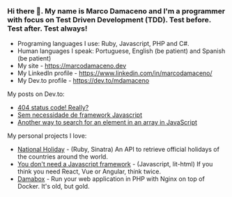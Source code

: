### Hi there 👋. My name is Marco Damaceno and I'm a programmer with focus on Test Driven Development (TDD). Test before. Test after. Test always!

- Programing languages I use: Ruby, Javascript, PHP and C#.
- Human languages I speak: Portuguese, English (be patient) and Spanish (be patient)
- My site - https://marcodamaceno.dev
- My LinkedIn profile - https://www.linkedin.com/in/marcodamaceno/
- My Dev.to profile - https://dev.to/mdamaceno

My posts on Dev.to:

- [404 status code! Really?](https://dev.to/mdamaceno/404-status-code-really-11k6)
- [Sem necessidade de framework Javascript](https://dev.to/mdamaceno/sem-necessidade-de-framework-javascript-4aep)
- [Another way to search for an element in an array in JavaScript](https://dev.to/mdamaceno/another-way-to-search-for-an-element-in-an-array-in-javascript-1lam)

My personal projects I love:

- [National Holiday](https://github.com/mdamaceno/national_holiday) - (Ruby, Sinatra) An API to retrieve official holidays of the countries around the world.
- [You don't need a Javascript framework](https://github.com/mdamaceno/dont-need-framework-js) - (Javascript, lit-html) If you think you need React, Vue or Angular, think twice.
- [Damabox](https://github.com/mdamaceno/damabox) - Run your web application in PHP with Nginx on top of Docker. It's old, but gold.

<!--
**mdamaceno/mdamaceno** is a ✨ _special_ ✨ repository because its `README.md` (this file) appears on your GitHub profile.

Here are some ideas to get you started:

- 🔭 I’m currently working on ...
- 🌱 I’m currently learning ...
- 👯 I’m looking to collaborate on ...
- 🤔 I’m looking for help with ...
- 💬 Ask me about ...
- 📫 How to reach me: ...
- 😄 Pronouns: ...
- ⚡ Fun fact: ...
-->
